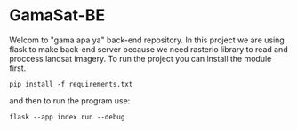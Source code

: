# GamaSat-BE
Welcom to "gama apa ya" back-end repository.
In this project we are using flask to make back-end server because we need rasterio library to read and proccess landsat imagery.
To run the project you can install the module first.
```
pip install -f requirements.txt
```
and then to run the program use:
```
flask --app index run --debug
```